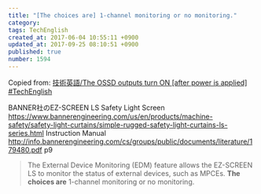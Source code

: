 ```yaml
---
title: "[The choices are] 1-channel monitoring or no monitoring."
category: 
tags: TechEnglish
created_at: 2017-06-04 10:55:11 +0900
updated_at: 2017-09-25 08:10:51 +0900
published: true
number: 1594
---
```


Copied from: [技術英語/The OSSD outputs turn ON [after power is applied] #TechEnglish](/posts/1593)

BANNER社のEZ-SCREEN LS Safety Light Screen
https://www.bannerengineering.com/us/en/products/machine-safety/safety-light-curtains/simple-rugged-safety-light-curtains-ls-series.html
Instruction Manual
http://info.bannerengineering.com/cs/groups/public/documents/literature/179480.pdf
p9

> The External Device Monitoring (EDM) feature allows the EZ-SCREEN LS to monitor the status of external devices, such as
 MPCEs. **The choices are** 1-channel monitoring or no monitoring. 


